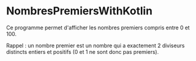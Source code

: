 # NombresPremiersWithKotlin

Ce programme permet d'afficher les nombres premiers compris entre 0 et 100.

Rappel : un nombre premier est un nombre qui a exactement 2 diviseurs distincts entiers et positifs (0 et 1 ne sont donc pas premiers).
